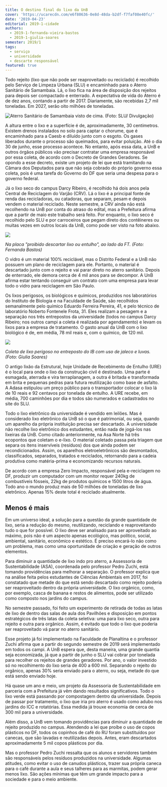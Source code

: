 ```yaml
---
title: O destino final do lixo da UnB
cover: 'https://ucarecdn.com/e6f80636-0e8d-48da-b2df-f7faf08e40fc/'
date: '2019-04-23'
editorial: 2019-1-cidade
authors:
  - 2019-1-fernanda-vieira-bastos
  - 2019-1-giulia-soares
semester: 2019/1
tags:
  - serviço
  - universidade
  - descarte responsável
featured: true
---
```

Todo rejeito (lixo que não pode ser reaproveitado ou reciclado) é recolhido pelo Serviço de Limpeza Urbana (SLU) e encaminhado para o Aterro Sanitário de Samambaia. Lá, o lixo fica na área de disposição dos rejeitos para depois ser compactado e enterrado. A expectativa de vida do Aterro é de dez anos, contando a partir de 2017. Diariamente, são recebidas 2,7 mil toneladas. Em 2027, serão oito milhões de toneladas.

![Aterro Sanitário de Samambaia visto de cima. (Foto: SLU/ Divulgação)](https://ucarecdn.com/12cc227a-117c-4ea1-9f8e-ddc59d6f23a9/)

A altura entre o lixo e a superfície é de, aproximadamente, 30 centímetros. Existem drenos instalados no solo para captar o chorume, que é encaminhado para a Caesb e diluído junto com o esgoto. Os gases liberados durante o processo são queimados, para evitar poluição. Até o dia 30 de junho, esse processo acontece. No entanto, após essa data, a UnB e outros órgãos públicos vão precisar contratar uma empresa responsável por essa coleta, de acordo com o Decreto de Grandes Geradores. Se opondo a esse decreto, existe um projeto de lei que está tramitando na Câmara dos Deputados para que não seja cobrado do próprio governo essa coleta, pois é uma tarefa do Governo do DF que seria uma despesa para o governo federal.

Já o lixo seco do campus Darcy Ribeiro, é recolhido há dois anos pela Central de Reciclagem do Varjão (CRV). Lá o lixo é a principal fonte de renda das recicladoras, ou catadoras, que separam, pesam e depois vendem o material reciclado. Neste semestre, a CRV ainda não está recolhendo na UnB por conta do atraso do edital, mas a Prefeitura afirma que a partir de maio este trabalho será feito. Por enquanto, o lixo seco é recolhido pelo SLU e por carroceiros que pegam direto dos contêineres ou muitas vezes em outros locais da UnB, como pode ser visto na foto abaixo.

![](https://ucarecdn.com/88cf8c53-356e-412a-92b2-7d8cac5ded20/)

_Na placa "proibido descartar lixo ou entulho", ao lado da FT. (Foto: Fernanda Bastos)_

O vidro é um material 100% reciclável, mas o Distrito Federal e a UnB não possuem um plano de reciclagem para ele. Portanto, o material é descartado junto com o rejeito e vai parar direto no aterro sanitário. Depois de enterrado, ele demora cerca de 4 mil anos para se decompor. A UnB afirma estar tentando conseguir um contrato com uma empresa para levar todo o vidro para reciclagem em São Paulo.

Os lixos perigosos, os biológicos e químicos, produzidos nos laboratórios do Instituto de Biologia e na Faculdade de Saúde, são recolhidos semanalmente pelo químico Eduardo Ferreira Pereira, 41, e pelo técnico de laboratório Noberto Fontenele Frota, 31. Eles realizam a pesagem e a separação nos três entrepostos da universidade (todos no campus Darcy Ribeiro; nos outros campi a coleta é realizada por agendamento) e levam os lixos para a empresa de tratamento. O gasto anual da UnB com o lixo biológico é de, em média, 78 mil reais e, com o químico, de 120 mil.

![](https://ucarecdn.com/dd1605cb-8371-4f3b-8ec8-e844459c8114/)

_Coleta de lixo perigoso no entreposto do IB com uso de jaleco e luvas. (Foto: Giulia Soares)_

O antigo lixão da Estrutural, hoje Unidade de Recebimento de Entulho (URE) é o local para onde o lixo da construção civil é destinado. Uma parte é esmagada, aterrada e vira terraplanagem, a outra é britada e transformada em brita e pequenas pedras para futura reutilização como base de asfalto. A Adasa estipulou um preço público para o transportador colocar o lixo lá de 10 reais e 92 centavos por tonelada de entulho. A URE recebe, em média, 700 caminhões por dia e todos são numerados e cadastrados no site do SLU.  

Todo o lixo eletrônico da universidade é vendido em leilões. Mas é considerado lixo eletrônico da UnB só o que é patrimonial, ou seja, quando um aparelho da própria instituição precisa ser descartado. A universidade não recolhe lixo eletrônico dos estudantes, então nada de jogá-los nas lixeiras da UnB. Como citado anteriormente, na Asa Norte há três ecopontos que coletam o e-lixo. O material coletado passa pela triagem que separa os itens inservíveis (resíduos) dos que ainda podem ser recondicionados. Assim, os aparelhos eletroeletrônicos são desmontados, classificados, separados, tratados e reciclados, retornando para a cadeia produtiva como matéria-prima e economizando recursos naturais.

De acordo com a empresa Zero Impacto, responsável pela e-reciclagem no DF, produzir um computador com um monitor requer 240kg de combustíveis fósseis, 22kg de produtos químicos e 1500 litros de água. Todo ano o mundo produz mais de 50 milhões de toneladas de lixo eletrônico. Apenas 15% deste total é reciclado atualmente.

## Menos é mais

Em um universo ideal, a solução para a questão da grande quantidade de lixo, seria a redução do mesmo, reutilizando, reciclando e reaproveitando tudo o que for possível. O lixo deve ser analisado para ser aproveitado ao máximo, pois não é um aspecto apenas ecológico, mas político, social, ambiental, sanitário, econômico e estético. É preciso encará-lo não como um problema, mas como uma oportunidade de criação e geração de outros elementos.

Para diminuir a quantidade de lixo indo pro aterro, a Assessoria de Sustentabilidade (ASA), coordenada pelo professor Pedro Zuchi, está tomando providências para melhorar a separação. O professor explica que na análise feita pelos estudantes de Ciências Ambientais em 2017, foi constatado que metade do que está sendo descartado como rejeito poderia ser reaproveitado dentro da própria universidade. O lixo orgânico, como, por exemplo, casca de banana e restos de alimentos, pode ser utilizado como composto nos jardins do campus.

No semestre passado, foi feito um experimento de retirada de todas as latas de lixo de dentro das salas de aula dos Pavilhões e disposição em pontos estratégicos de três latas da coleta seletiva: uma para lixo seco, outra para rejeito e outra para orgânico. Assim, é evitado que todo o lixo que poderia ser reaproveitado vá parar no aterro sanitário.

Esse projeto já foi implementado na Faculdade de Planaltina e o professor Zuchi afirma que a partir do segundo semestre de 2019 será implementado em todos os campi. A UnB espera que, desta maneira, uma grande quantia seja economizada, já que a partir de junho o SLU vai cobrar por tonelada para recolher os rejeitos de grandes geradores. Por ano, o valor investido só no recolhimento do lixo seria de 400 a 600 mil. Separando o rejeito do orgânico, apenas 30% seria enviado para o aterro, ou seja, metade do que está sendo enviado hoje.

Há quase um ano e meio, um projeto da Assessoria de Sustentabilidade em parceria com a Prefeitura já vêm dando resultados significativos. Todo o lixo verde está passando por compostagem dentro da universidade. Depois de passar por tratamento, o lixo que iria pro aterro é usado como adubo nos jardins do ICC e rotatórias. Essa medida já trouxe economia de cerca de 300 mil para a universidade.

Além disso, a UnB vem tomando providências para diminuir a quantidade de rejeito produzido no campus. Atendendo a lei que proíbe o uso de copos plásticos no DF, todos os copinhos de café do RU foram substituídos por canecas, que são lavadas e reutilizadas depois. Antes, eram descartados aproximadamente 5 mil copos plásticos por dia.

Mas o professor Pedro Zuchi ressalta que os alunos e servidores também são responsáveis pelos resíduos produzidos na universidade. Algumas atitudes, como evitar o uso de canudos plásticos, trazer sua própria caneca para o café durante a aula e seus talheres para as marmitas, podem gerar menos lixo. São ações mínimas que têm um grande impacto para a sociedade e para o meio ambiente.
